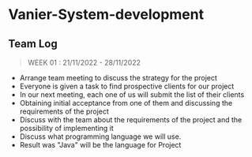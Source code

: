# Vanier-System-development

## Team Log

> WEEK 01 :   21/11/2022 - 28/11/2022

- Arrange team meeting to discuss the strategy for the project
- Everyone is given a task to find prospective clients for our project
- In our next meeting, each one of us will submit the list of their clients
- Obtaining initial acceptance from one of them and discussing the requirements of the project
- Discuss with the team about the requirements of the project and the possibility of implementing it
- Discuss what programming language we will use. 
- Result was "Java" will be the language for Project
